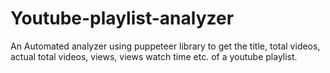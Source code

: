 # Youtube-playlist-analyzer
An Automated analyzer using puppeteer library to get the title, total videos, actual total videos, views, views watch time etc. of a youtube playlist.
